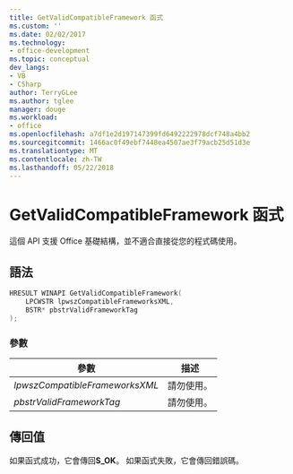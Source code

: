 ```yaml
---
title: GetValidCompatibleFramework 函式
ms.custom: ''
ms.date: 02/02/2017
ms.technology:
- office-development
ms.topic: conceptual
dev_langs:
- VB
- CSharp
author: TerryGLee
ms.author: tglee
manager: douge
ms.workload:
- office
ms.openlocfilehash: a7df1e2d197147399fd6492222978dcf748a4bb2
ms.sourcegitcommit: 1466ac0f49ebf7448ea4507ae3f79acb25d51d3e
ms.translationtype: MT
ms.contentlocale: zh-TW
ms.lasthandoff: 05/22/2018
---
```

# <a name="getvalidcompatibleframework-function"></a>GetValidCompatibleFramework 函式
  這個 API 支援 Office 基礎結構，並不適合直接從您的程式碼使用。  
  
## <a name="syntax"></a>語法  
  
```c  
HRESULT WINAPI GetValidCompatibleFramework(  
    LPCWSTR lpwszCompatibleFrameworksXML,  
    BSTR* pbstrValidFrameworkTag  
);  
```  
  
### <a name="parameters"></a>參數  
|參數|描述|  
|---------------|-----------------|  
|*lpwszCompatibleFrameworksXML*|請勿使用。|  
|*pbstrValidFrameworkTag*|請勿使用。|  
  
## <a name="return-value"></a>傳回值  
 如果函式成功，它會傳回**S_OK**。 如果函式失敗，它會傳回錯誤碼。  
  
  